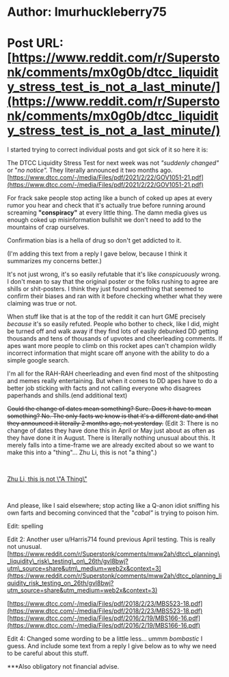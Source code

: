 # Author: Imurhuckleberry75
# Post URL: [https://www.reddit.com/r/Superstonk/comments/mx0g0b/dtcc_liquidity_stress_test_is_not_a_last_minute/](https://www.reddit.com/r/Superstonk/comments/mx0g0b/dtcc_liquidity_stress_test_is_not_a_last_minute/)


I started trying to correct individual posts and got sick of it so here it is:

The DTCC Liquidity Stress Test for next week was not *"suddenly changed"* or "*no notice".* They literally announced it two months ago. [https://www.dtcc.com/-/media/Files/pdf/2021/2/22/GOV1051-21.pdf](https://www.dtcc.com/-/media/Files/pdf/2021/2/22/GOV1051-21.pdf)

For frack sake people stop acting like a bunch of coked up apes at every rumor you hear and check that it's actually true before running around screaming **"conspiracy"** at every little thing. The damn media gives us enough coked up misinformation bullshit we don't need to add to the mountains of crap ourselves.

Confirmation bias is a hella of drug so don't get addicted to it.

(I'm adding this text from a reply I gave below, because I think it summarizes my concerns better.)

It's not just wrong, it's so easily refutable that it's like *conspicuously* wrong. I don't mean to say that the original poster or the folks rushing to agree are shills or shit-posters. I think they just found something that seemed to confirm their biases and ran with it before checking whether what they were claiming was true or not.

When stuff like that is at the top of the reddit it can hurt GME precisely *because* it's so easily refuted. People who bother to check, like I did, might be turned off and walk away if they find lots of easily debunked DD getting thousands and tens of thousands of upvotes and cheerleading comments. If apes want more people to climb on this rocket apes can't champion wildly incorrect information that might scare off anyone with the ability to do a simple google search.

I'm all for the RAH-RAH cheerleading and even find most of the shitposting and memes really entertaining. But when it comes to DD apes have to do a better job sticking with facts and not calling everyone who disagrees paperhands and shills.(end additional text)

~~Could the change of dates mean something? Sure. Does it have to mean something? No. The only facts we know is that it's a different date and that they announced it literally 2 months ago, not yesterday.~~ (Edit 3: There is no change of dates they have done this in April or May just about as often as they have done it in August. There is literally nothing unusual about this. It merely falls into a time-frame we are already excited about so we want to make this into a "thing"... Zhu Li, this is not "a thing".)

&#x200B;

[Zhu Li, this is not \\"A Thing\\"](https://preview.redd.it/viwd9dliszu61.png?width=444&format=png&auto=webp&s=67ed20ea6555d5e20021b748007841c9e550c5e4)

&#x200B;

And please, like I said elsewhere; stop acting like a Q-anon idiot sniffing his own farts and becoming convinced that the "*cabal"* is trying to poison him.

Edit: spelling

Edit 2: Another user u/Harris714 found previous April testing. This is really not unusual. [https://www.reddit.com/r/Superstonk/comments/mww2ah/dtcc\_planning\_liquidity\_risk\_testing\_on\_26th/gvl8bwj?utm\_source=share&utm\_medium=web2x&context=3](https://www.reddit.com/r/Superstonk/comments/mww2ah/dtcc_planning_liquidity_risk_testing_on_26th/gvl8bwj?utm_source=share&utm_medium=web2x&context=3)

[https://www.dtcc.com/-/media/Files/pdf/2018/2/23/MBS523-18.pdf](https://www.dtcc.com/-/media/Files/pdf/2018/2/23/MBS523-18.pdf)[https://www.dtcc.com/-/media/Files/pdf/2016/2/19/MBS166-16.pdf](https://www.dtcc.com/-/media/Files/pdf/2016/2/19/MBS166-16.pdf)

Edit 4: Changed some wording to be a little less... ummm *bombastic* I guess. And include some text from a reply I give below as to why we need to be careful about this stuff.

\*\*\*Also obligatory not financial advise.